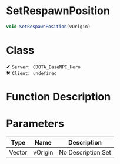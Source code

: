 # SetRespawnPosition
```js	
void SetRespawnPosition(vOrigin)
```
# Class
✔ `Server: CDOTA_BaseNPC_Hero`  
✖ `Client: undefined`  

# Function Description

# Parameters
Type|Name|Description
--|--|--
Vector|vOrigin|No Description Set
